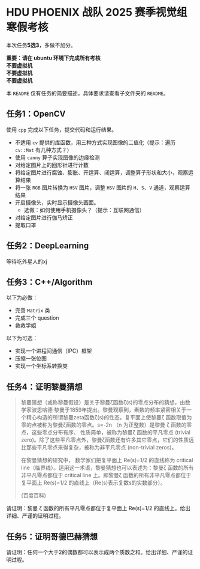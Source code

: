 # HDU PHOENIX 战队 2025 赛季视觉组寒假考核

本次任务**5选3**，多做不加分。

**重要：请在 ubuntu 环境下完成所有考核**  
**不要虚拟机**  
**不要虚拟机**  
**不要虚拟机**

本 `README` 仅有任务的简要描述，具体要求请查看子文件夹的 `README`。

## 任务1：OpenCV

使用 `cpp` 完成以下任务，提交代码和运行结果。

+ 不适用 `cv` 提供的库函数，用三种方式实现图像的二值化（提示：遍历 `cv::Mat` 有几种方式？）
+ 使用 `canny` 算子实现图像的边缘检测
+ 对给定图片上的回形针进行计数
+ 将给定图片进行腐蚀、膨胀、开运算、闭运算，调整算子形状和大小，观察运算结果
+ 将一张 `RGB` 图片转换为 `HSV` 图片，调整 `HSV` 图片的 `H`、`S`、`V` 通道，观察运算结果
+ 开启摄像头，实时显示摄像头画面。
  + 选做：如何使用手机摄像头？（提示：互联网通信）
+ 对给定图片进行伽马矫正
+ 提取口罩

## 任务2：DeepLearning

等待吃外星人的xj

## 任务3：C++/Algorithm

以下为必做：

+ 完善 `Matrix` 类
+ 完成三个 question
+ 救救学姐

以下为可选：

+ 实现一个进程间通信（IPC）框架
+ 压缩一张位图
+ 实现一个坐标系转换类

## 任务4：证明黎曼猜想

> 黎曼猜想（或称黎曼假设）是关于黎曼ζ函数ζ(s)的零点分布的猜想，由数学家波恩哈德·黎曼于1859年提出。黎曼观察到，素数的频率紧密相关于一个精心构造的所谓黎曼zeta函数ζ(s)的性态。复平面上使黎曼ζ 函数取值为零的点被称为黎曼ζ函数的零点。s=-2n （n 为正整数）是黎曼 ζ 函数的零点，这些零点分布有序、 性质简单，被称为黎曼ζ 函数的平凡零点 (trivial zero)。除了这些平凡零点外，黎曼ζ函数还有许多其它零点，它们的性质远比那些平凡零点来得复杂，被称为非平凡零点 (non-trivial zeros)。
>
> 在黎曼猜想的研究中， 数学家们把复平面上 Re(s)=1/2 的直线称为 critical line（临界线）。运用这一术语，黎曼猜想也可以表述为：黎曼ζ 函数的所有非平凡零点都位于 critical line 上。即黎曼ζ 函数的所有非平凡零点都位于复平面上 Re(s)=1/2 的直线上（Re(s)表示复数s的实数部分）。
> 
> (百度百科)

请证明：黎曼 ζ 函数的所有平凡零点都位于复平面上 Re(s)=1/2 的直线上。给出详细、严谨的证明过程。

## 任务5：证明哥德巴赫猜想

请证明：任何一个大于2的偶数都可以表示成两个质数之和。给出详细、严谨的证明过程。